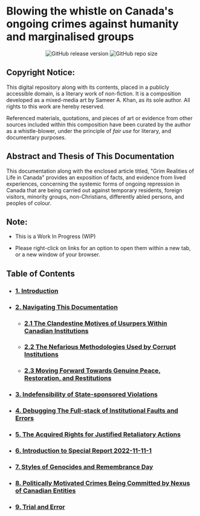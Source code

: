 # Blowing the whistle on Canada's ongoing crimes against humanity and marginalised groups

<div align="center">

![GitHub release version](https://img.shields.io/github/v/release/true-hindsight/long-overdue-justice?label=version&color=066da5) 
![GitHub repo size](https://img.shields.io/github/repo-size/true-hindsight/long-overdue-justice?label=size&color=066da5) 

</div>

## Copyright Notice:

This digital repository along with its contents, placed in a publicly accessible domain, is a literary work of non-fiction. It is a composition developed as a mixed-media art by Sameer A. Khan, as its sole author. All rights to this work are hereby reserved.

Referenced materials, quotations, and pieces of art or evidence from other sources included within this composition have been curated by the author as a whistle-blower, under the principle of *fair use* for literary, and documentary purposes.

## Abstract and Thesis of This Documentation
This documentation along with the enclosed article titled, "Grim Realities of Life in Canada" provides an exposition of facts, and evidence from lived experiences, concerning the systemic forms of ongoing repression in Canada that are being carried out against temporary residents, foreign visitors, minority groups, non-Christians, differently abled persons, and peoples of colour.

## Note:
- This is a Work In Progress (WIP)

- Please right-click on links for an option to open them within a new tab, or a new window of your browser.

## Table of Contents

- ### [1. Introduction](https://github.com/true-hindsight/grim-realities/blob/main/introduction.md)

- ### [2. Navigating This Documentation](https://github.com/true-hindsight/grim-realities/blob/main/navigating-this-gitrepo.md#20-navigating-this-documentation)

    - ### [2.1 The Clandestine Motives of Usurpers Within Canadian Institutions](https://github.com/true-hindsight/grim-realities/blob/main/navigating-this-gitrepo.md#21-the-clandestine-motives-of-usurpers-within-canadian-institutions)

    - ### [2.2 The Nefarious Methodologies Used by Corrupt Institutions](https://github.com/true-hindsight/grim-realities/blob/main/navigating-this-gitrepo.md#22-the-nefarious-methodologies-used-by-corrupt-institutions)

    - ### [2.3 Moving Forward Towards Genuine Peace, Restoration, and Restitutions](https://github.com/true-hindsight/grim-realities/blob/main/navigating-this-gitrepo.md#23-moving-forward-towards-genuine-peace-restoration-and-restitutions)

- ### [3. Indefensibility of State-sponsored Violations](https://github.com/true-hindsight/grim-realities/blob/main/indefensible-state-sponsored-violence.md#30-indefensibility-of-state-sponsored-violations)

- ### [4. Debugging The Full-stack of Institutional Faults and Errors](https://github.com/true-hindsight/grim-realities/blob/main/debugging-the-full-stack.md#40-debugging-the-full-stack-of-institutional-faults-and-errors)

- ### [5. The Acquired Rights for Justified Retaliatory Actions](https://github.com/true-hindsight/grim-realities/blob/main/acquired-rights-for-just-retaliations.md#50-the-acquired-rights-for-justified-retaliatory-actions)

- ### [6. Introduction to Special Report 2022-11-11-1](https://github.com/true-hindsight/grim-realities/blob/main/intro-to-special-report-2022-11-11-1.md#6-introduction-to-special-report-2022-11-11-1)

- ### [7. Styles of Genocides and Remembrance Day](https://github.com/true-hindsight/grim-realities/blob/main/styles-of-genocides-and-remembrance-day.md#7-styles-of-genocides-and-remembrance-day)

- ### [8. Politically Motivated Crimes Being Committed by Nexus of Canadian Entities](https://github.com/true-hindsight/grim-realities/blob/main/disclosed/politically-motivated-crimes-being-committed-by-nexus-of-canadian-entities.md#80-politically-motivated-crimes-being-committed-by-nexus-of-canadian-entities)

- ### [9. Trial and Error](https://github.com/true-hindsight/grim-realities/blob/main/trial-and-error.md#90-trial-and-error)